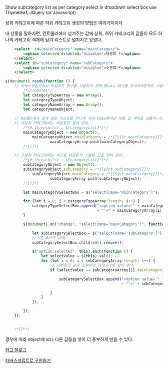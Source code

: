Show subcategory list as per category select in dropdown select box use Thymeleaf, JQuery (or Javascript)



상위 카테고리에 따른 하위 카테고리 생성의 방법은 여러가지이다.



내 상황을 말하자면, 컨트롤러에서 넘겨주는 값에 상위, 하위 카테고리의 값들이 모두 하나의 카테고리 객체에 담겨 리스트로 넘겨지고 있었다.



```html
    <select  id="mainCategory" name="mainCategory">
        <option selected disabled="disabled">대분류 *</option>
    </select>
    <select id="subCategory" name="subCategory">
        <option selected disabled="disabled">소분류 *</option>
    </select>
```



```javascript
$(document).ready(function () {
    // 자바스크립트에서 타임리프 변수를 사용하기 위해 CData 태그를 주석처리한채로 사용한다.
        /*<![CDATA[*/
        let categoryTypeArray = new Array();
        let categoryTypeObject;
        let categoryNameArray = new Array();
        let categoryNameObject;
    
    // model에서 넘겨 받은 리스트를 하나씩 꺼내 View에서만 사용 할 객체를 만들어 리스트에 담아 준다.
    // 대분류 카테고리에는 대분류만 넣어 준다.
        /*[# th:each="ct : ${categoryList}"]*/
        mainCategoryObject = new Object();
            mainCategoryObject.mainCategory = /*[[${ct.mainCategory}]]*/
                    mainCategoryArray.push(mainCategoryObject);
        /*[/]*/

    // 소분류 카테고리에는 비교용 대분류와 소분류 값을 넣어 준다.
        /*[# th:each="ct : ${categoryList}"]*/
        subCategoryObject = new Object();
        subCategoryObject.subCategory = /*[[${ct.subCategory}]]*/
            subCategoryObject.mainCategory = /*[[${ct.mainCategory}]]*/
                    subCategoryArray.push(subCategoryObject);
        /*[/]*/

        let mainCategorySelectBox = $("select[name='mainCategory']");

        for (let i = 0; i < categoryTypeArray.length; i++) {
            categoryTypeSelectBox.append("<option value='" + mainCategoryArray[i].mainCategory
                                         + "'>" + mainCategoryArray[i].mainCategory + "</option>");
        }

        $(document).on("change", "select[name='mainCategory']", function () {

            let subCategorySelectBox = $("select[name='subCategory']");
            //기존 리스트 삭제
            subCategorySelectBox.children().remove(); 

            $("option:selected", this).each(function () {
                let selectValue = $(this).val(); //
                for (let i = 0; i < subCategoryArray.length; i++) {
                    // 대분류가 같은 소분류만 카테고리에 넣어 준다.           
                    if (selectValue == subCategoryArray[i].mainCategory) {

                        subCategorySelectBox.append("<option value='" + subCategoryArray[i].subCategory
                                                    + "'>" + subCategoryArray[i].subCategory + "</option>");

                    }
                }
            });

        });
    });


    /*]]>*/
```

경우에 따라 object에 id나 다른 값들을 넣어 더 풍부하게 만들 수 있다.

[참고 블로그](https://huskdoll.tistory.com/497)

[자바스크립트로 구현하기](https://www.studentstutorial.com/javascript/subcategory-list-show)

